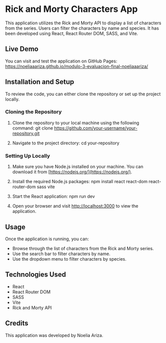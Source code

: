 # Rick and Morty Characters App

This application utilizes the Rick and Morty API to display a list of characters from the series. Users can filter the characters by name and species. It has been developed using React, React Router DOM, SASS, and Vite.

## Live Demo

You can visit and test the application on GitHub Pages:
https://noeliaaariza.github.io/modulo-3-evaluacion-final-noeliaaariza/

## Installation and Setup

To review the code, you can either clone the repository or set up the project locally.

### Cloning the Repository

1. Clone the repository to your local machine using the following command:
   git clone https://github.com/your-username/your-repository.git

2. Navigate to the project directory:
   cd your-repository

### Setting Up Locally

1. Make sure you have Node.js installed on your machine. You can download it from [https://nodejs.org/](https://nodejs.org/).

2. Install the required Node.js packages:
   npm install react react-dom react-router-dom sass vite

3. Start the React application:
   npm run dev

4. Open your browser and visit [http://localhost:3000](http://localhost:3000) to view the application.

## Usage

Once the application is running, you can:

- Browse through the list of characters from the Rick and Morty series.
- Use the search bar to filter characters by name.
- Use the dropdown menu to filter characters by species.

## Technologies Used

- React
- React Router DOM
- SASS
- Vite
- Rick and Morty API

## Credits

This application was developed by Noelia Ariza.
